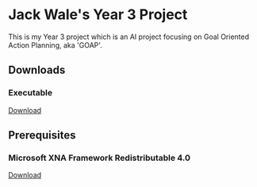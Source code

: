 # Jack Wale's Year 3 Project
This is my Year 3 project which is an AI project focusing on Goal Oriented Action Planning, aka 'GOAP'.



## Downloads
### Executable
[Download](https://github.com/springheeljack/Year3Project/raw/master/Downloads/Game.zip)



## Prerequisites
### Microsoft XNA Framework Redistributable 4.0
[Download](https://www.microsoft.com/en-gb/download/details.aspx?id=20914)